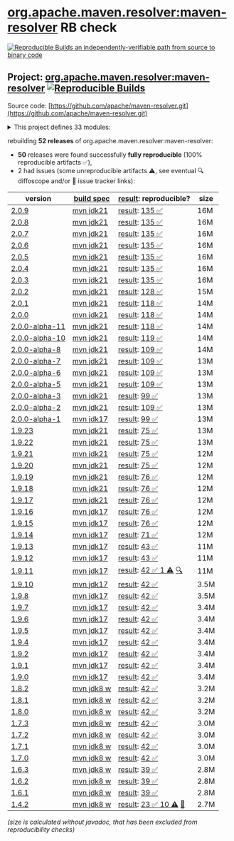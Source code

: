[org.apache.maven.resolver:maven-resolver](https://central.sonatype.com/artifact/org.apache.maven.resolver/maven-resolver/versions) RB check
=======

[![Reproducible Builds](https://reproducible-builds.org/images/logos/rb.svg) an independently-verifiable path from source to binary code](https://reproducible-builds.org/)

## Project: [org.apache.maven.resolver:maven-resolver](https://central.sonatype.com/artifact/org.apache.maven.resolver/maven-resolver/versions) [![Reproducible Builds](https://img.shields.io/endpoint?url=https://raw.githubusercontent.com/jvm-repo-rebuild/reproducible-central/master/content/org/apache/maven/resolver/maven-resolver/badge.json)](https://github.com/jvm-repo-rebuild/reproducible-central/blob/master/content/org/apache/maven/resolver/maven-resolver/README.md)

Source code: [https://github.com/apache/maven-resolver.git](https://github.com/apache/maven-resolver.git)

<details><summary>This project defines 33 modules:</summary>

* [org.apache.maven.resolver:maven-resolver](https://central.sonatype.com/artifact/org.apache.maven.resolver/maven-resolver/overview)
* [org.apache.maven.resolver:maven-resolver-api](https://central.sonatype.com/artifact/org.apache.maven.resolver/maven-resolver-api/overview)
* [org.apache.maven.resolver:maven-resolver-connector-basic](https://central.sonatype.com/artifact/org.apache.maven.resolver/maven-resolver-connector-basic/overview)
* [org.apache.maven.resolver:maven-resolver-generator-gnupg](https://central.sonatype.com/artifact/org.apache.maven.resolver/maven-resolver-generator-gnupg/overview)
* [org.apache.maven.resolver:maven-resolver-generator-sigstore](https://central.sonatype.com/artifact/org.apache.maven.resolver/maven-resolver-generator-sigstore/overview)
* [org.apache.maven.resolver:maven-resolver-impl](https://central.sonatype.com/artifact/org.apache.maven.resolver/maven-resolver-impl/overview)
* [org.apache.maven.resolver:maven-resolver-named-locks](https://central.sonatype.com/artifact/org.apache.maven.resolver/maven-resolver-named-locks/overview)
* [org.apache.maven.resolver:maven-resolver-named-locks-hazelcast](https://central.sonatype.com/artifact/org.apache.maven.resolver/maven-resolver-named-locks-hazelcast/overview)
* [org.apache.maven.resolver:maven-resolver-named-locks-ipc](https://central.sonatype.com/artifact/org.apache.maven.resolver/maven-resolver-named-locks-ipc/overview)
* [org.apache.maven.resolver:maven-resolver-named-locks-redisson](https://central.sonatype.com/artifact/org.apache.maven.resolver/maven-resolver-named-locks-redisson/overview)
* [org.apache.maven.resolver:maven-resolver-spi](https://central.sonatype.com/artifact/org.apache.maven.resolver/maven-resolver-spi/overview)
* [org.apache.maven.resolver:maven-resolver-supplier](https://central.sonatype.com/artifact/org.apache.maven.resolver/maven-resolver-supplier/overview)
* [org.apache.maven.resolver:maven-resolver-supplier-mvn3](https://central.sonatype.com/artifact/org.apache.maven.resolver/maven-resolver-supplier-mvn3/overview)
* [org.apache.maven.resolver:maven-resolver-supplier-mvn4](https://central.sonatype.com/artifact/org.apache.maven.resolver/maven-resolver-supplier-mvn4/overview)
* [org.apache.maven.resolver:maven-resolver-synccontext-global](https://central.sonatype.com/artifact/org.apache.maven.resolver/maven-resolver-synccontext-global/overview)
* [org.apache.maven.resolver:maven-resolver-synccontext-redisson](https://central.sonatype.com/artifact/org.apache.maven.resolver/maven-resolver-synccontext-redisson/overview)
* [org.apache.maven.resolver:maven-resolver-test-http](https://central.sonatype.com/artifact/org.apache.maven.resolver/maven-resolver-test-http/overview)
* [org.apache.maven.resolver:maven-resolver-test-util](https://central.sonatype.com/artifact/org.apache.maven.resolver/maven-resolver-test-util/overview)
* [org.apache.maven.resolver:maven-resolver-tools](https://central.sonatype.com/artifact/org.apache.maven.resolver/maven-resolver-tools/overview)
* [org.apache.maven.resolver:maven-resolver-transport-apache](https://central.sonatype.com/artifact/org.apache.maven.resolver/maven-resolver-transport-apache/overview)
* [org.apache.maven.resolver:maven-resolver-transport-classpath](https://central.sonatype.com/artifact/org.apache.maven.resolver/maven-resolver-transport-classpath/overview)
* [org.apache.maven.resolver:maven-resolver-transport-file](https://central.sonatype.com/artifact/org.apache.maven.resolver/maven-resolver-transport-file/overview)
* [org.apache.maven.resolver:maven-resolver-transport-http](https://central.sonatype.com/artifact/org.apache.maven.resolver/maven-resolver-transport-http/overview)
* [org.apache.maven.resolver:maven-resolver-transport-jdk](https://central.sonatype.com/artifact/org.apache.maven.resolver/maven-resolver-transport-jdk/overview)
* [org.apache.maven.resolver:maven-resolver-transport-jdk-11](https://central.sonatype.com/artifact/org.apache.maven.resolver/maven-resolver-transport-jdk-11/overview)
* [org.apache.maven.resolver:maven-resolver-transport-jdk-19](https://central.sonatype.com/artifact/org.apache.maven.resolver/maven-resolver-transport-jdk-19/overview)
* [org.apache.maven.resolver:maven-resolver-transport-jdk-21](https://central.sonatype.com/artifact/org.apache.maven.resolver/maven-resolver-transport-jdk-21/overview)
* [org.apache.maven.resolver:maven-resolver-transport-jdk-8](https://central.sonatype.com/artifact/org.apache.maven.resolver/maven-resolver-transport-jdk-8/overview)
* [org.apache.maven.resolver:maven-resolver-transport-jdk-parent](https://central.sonatype.com/artifact/org.apache.maven.resolver/maven-resolver-transport-jdk-parent/overview)
* [org.apache.maven.resolver:maven-resolver-transport-jetty](https://central.sonatype.com/artifact/org.apache.maven.resolver/maven-resolver-transport-jetty/overview)
* [org.apache.maven.resolver:maven-resolver-transport-minio](https://central.sonatype.com/artifact/org.apache.maven.resolver/maven-resolver-transport-minio/overview)
* [org.apache.maven.resolver:maven-resolver-transport-wagon](https://central.sonatype.com/artifact/org.apache.maven.resolver/maven-resolver-transport-wagon/overview)
* [org.apache.maven.resolver:maven-resolver-util](https://central.sonatype.com/artifact/org.apache.maven.resolver/maven-resolver-util/overview)
</details>

rebuilding **52 releases** of org.apache.maven.resolver:maven-resolver:
- **50** releases were found successfully **fully reproducible** (100% reproducible artifacts :white_check_mark:),
- 2 had issues (some unreproducible artifacts :warning:, see eventual :mag: diffoscope and/or :memo: issue tracker links):

| version | [build spec](/BUILDSPEC.md) | [result](https://reproducible-builds.org/docs/jvm/): reproducible? | size |
| -- | --------- | ------ | -- |
| [2.0.9](https://central.sonatype.com/artifact/org.apache.maven.resolver/maven-resolver/2.0.9/pom) | [mvn jdk21](maven-resolver-2.0.9.buildspec) | [result](maven-resolver-2.0.9.buildinfo): [135 :white_check_mark: ](maven-resolver-2.0.9.buildcompare) | 16M |
| [2.0.8](https://central.sonatype.com/artifact/org.apache.maven.resolver/maven-resolver/2.0.8/pom) | [mvn jdk21](maven-resolver-2.0.8.buildspec) | [result](maven-resolver-2.0.8.buildinfo): [135 :white_check_mark: ](maven-resolver-2.0.8.buildcompare) | 16M |
| [2.0.7](https://central.sonatype.com/artifact/org.apache.maven.resolver/maven-resolver/2.0.7/pom) | [mvn jdk21](maven-resolver-2.0.7.buildspec) | [result](maven-resolver-2.0.7.buildinfo): [135 :white_check_mark: ](maven-resolver-2.0.7.buildcompare) | 16M |
| [2.0.6](https://central.sonatype.com/artifact/org.apache.maven.resolver/maven-resolver/2.0.6/pom) | [mvn jdk21](maven-resolver-2.0.6.buildspec) | [result](maven-resolver-2.0.6.buildinfo): [135 :white_check_mark: ](maven-resolver-2.0.6.buildcompare) | 16M |
| [2.0.5](https://central.sonatype.com/artifact/org.apache.maven.resolver/maven-resolver/2.0.5/pom) | [mvn jdk21](maven-resolver-2.0.5.buildspec) | [result](maven-resolver-2.0.5.buildinfo): [135 :white_check_mark: ](maven-resolver-2.0.5.buildcompare) | 16M |
| [2.0.4](https://central.sonatype.com/artifact/org.apache.maven.resolver/maven-resolver/2.0.4/pom) | [mvn jdk21](maven-resolver-2.0.4.buildspec) | [result](maven-resolver-2.0.4.buildinfo): [135 :white_check_mark: ](maven-resolver-2.0.4.buildcompare) | 16M |
| [2.0.3](https://central.sonatype.com/artifact/org.apache.maven.resolver/maven-resolver/2.0.3/pom) | [mvn jdk21](maven-resolver-2.0.3.buildspec) | [result](maven-resolver-2.0.3.buildinfo): [135 :white_check_mark: ](maven-resolver-2.0.3.buildcompare) | 16M |
| [2.0.2](https://central.sonatype.com/artifact/org.apache.maven.resolver/maven-resolver/2.0.2/pom) | [mvn jdk21](maven-resolver-2.0.2.buildspec) | [result](maven-resolver-2.0.2.buildinfo): [128 :white_check_mark: ](maven-resolver-2.0.2.buildcompare) | 15M |
| [2.0.1](https://central.sonatype.com/artifact/org.apache.maven.resolver/maven-resolver/2.0.1/pom) | [mvn jdk21](maven-resolver-2.0.1.buildspec) | [result](maven-resolver-2.0.1.buildinfo): [118 :white_check_mark: ](maven-resolver-2.0.1.buildcompare) | 14M |
| [2.0.0](https://central.sonatype.com/artifact/org.apache.maven.resolver/maven-resolver/2.0.0/pom) | [mvn jdk21](maven-resolver-2.0.0.buildspec) | [result](maven-resolver-2.0.0.buildinfo): [118 :white_check_mark: ](maven-resolver-2.0.0.buildcompare) | 14M |
| [2.0.0-alpha-11](https://central.sonatype.com/artifact/org.apache.maven.resolver/maven-resolver/2.0.0-alpha-11/pom) | [mvn jdk21](maven-resolver-2.0.0-alpha-11.buildspec) | [result](maven-resolver-2.0.0-alpha-11.buildinfo): [118 :white_check_mark: ](maven-resolver-2.0.0-alpha-11.buildcompare) | 14M |
| [2.0.0-alpha-10](https://central.sonatype.com/artifact/org.apache.maven.resolver/maven-resolver/2.0.0-alpha-10/pom) | [mvn jdk21](maven-resolver-2.0.0-alpha-10.buildspec) | [result](maven-resolver-2.0.0-alpha-10.buildinfo): [119 :white_check_mark: ](maven-resolver-2.0.0-alpha-10.buildcompare) | 14M |
| [2.0.0-alpha-8](https://central.sonatype.com/artifact/org.apache.maven.resolver/maven-resolver/2.0.0-alpha-8/pom) | [mvn jdk21](maven-resolver-2.0.0-alpha-8.buildspec) | [result](maven-resolver-2.0.0-alpha-8.buildinfo): [109 :white_check_mark: ](maven-resolver-2.0.0-alpha-8.buildcompare) | 14M |
| [2.0.0-alpha-7](https://central.sonatype.com/artifact/org.apache.maven.resolver/maven-resolver/2.0.0-alpha-7/pom) | [mvn jdk21](maven-resolver-2.0.0-alpha-7.buildspec) | [result](maven-resolver-2.0.0-alpha-7.buildinfo): [109 :white_check_mark: ](maven-resolver-2.0.0-alpha-7.buildcompare) | 13M |
| [2.0.0-alpha-6](https://central.sonatype.com/artifact/org.apache.maven.resolver/maven-resolver/2.0.0-alpha-6/pom) | [mvn jdk21](maven-resolver-2.0.0-alpha-6.buildspec) | [result](maven-resolver-2.0.0-alpha-6.buildinfo): [109 :white_check_mark: ](maven-resolver-2.0.0-alpha-6.buildcompare) | 13M |
| [2.0.0-alpha-5](https://central.sonatype.com/artifact/org.apache.maven.resolver/maven-resolver/2.0.0-alpha-5/pom) | [mvn jdk21](maven-resolver-2.0.0-alpha-5.buildspec) | [result](maven-resolver-2.0.0-alpha-5.buildinfo): [109 :white_check_mark: ](maven-resolver-2.0.0-alpha-5.buildcompare) | 13M |
| [2.0.0-alpha-3](https://central.sonatype.com/artifact/org.apache.maven.resolver/maven-resolver/2.0.0-alpha-3/pom) | [mvn jdk21](maven-resolver-2.0.0-alpha-3.buildspec) | [result](maven-resolver-2.0.0-alpha-3.buildinfo): [99 :white_check_mark: ](maven-resolver-2.0.0-alpha-3.buildcompare) | 13M |
| [2.0.0-alpha-2](https://central.sonatype.com/artifact/org.apache.maven.resolver/maven-resolver/2.0.0-alpha-2/pom) | [mvn jdk21](maven-resolver-2.0.0-alpha-2.buildspec) | [result](maven-resolver-2.0.0-alpha-2.buildinfo): [109 :white_check_mark: ](maven-resolver-2.0.0-alpha-2.buildcompare) | 13M |
| [2.0.0-alpha-1](https://central.sonatype.com/artifact/org.apache.maven.resolver/maven-resolver/2.0.0-alpha-1/pom) | [mvn jdk17](maven-resolver-2.0.0-alpha-1.buildspec) | [result](maven-resolver-2.0.0-alpha-1.buildinfo): [99 :white_check_mark: ](maven-resolver-2.0.0-alpha-1.buildcompare) | 13M |
| [1.9.23](https://central.sonatype.com/artifact/org.apache.maven.resolver/maven-resolver/1.9.23/pom) | [mvn jdk21](maven-resolver-1.9.23.buildspec) | [result](maven-resolver-1.9.23.buildinfo): [75 :white_check_mark: ](maven-resolver-1.9.23.buildcompare) | 13M |
| [1.9.22](https://central.sonatype.com/artifact/org.apache.maven.resolver/maven-resolver/1.9.22/pom) | [mvn jdk21](maven-resolver-1.9.22.buildspec) | [result](maven-resolver-1.9.22.buildinfo): [75 :white_check_mark: ](maven-resolver-1.9.22.buildcompare) | 13M |
| [1.9.21](https://central.sonatype.com/artifact/org.apache.maven.resolver/maven-resolver/1.9.21/pom) | [mvn jdk21](maven-resolver-1.9.21.buildspec) | [result](maven-resolver-1.9.21.buildinfo): [75 :white_check_mark: ](maven-resolver-1.9.21.buildcompare) | 12M |
| [1.9.20](https://central.sonatype.com/artifact/org.apache.maven.resolver/maven-resolver/1.9.20/pom) | [mvn jdk21](maven-resolver-1.9.20.buildspec) | [result](maven-resolver-1.9.20.buildinfo): [75 :white_check_mark: ](maven-resolver-1.9.20.buildcompare) | 12M |
| [1.9.19](https://central.sonatype.com/artifact/org.apache.maven.resolver/maven-resolver/1.9.19/pom) | [mvn jdk21](maven-resolver-1.9.19.buildspec) | [result](maven-resolver-1.9.19.buildinfo): [76 :white_check_mark: ](maven-resolver-1.9.19.buildcompare) | 12M |
| [1.9.18](https://central.sonatype.com/artifact/org.apache.maven.resolver/maven-resolver/1.9.18/pom) | [mvn jdk21](maven-resolver-1.9.18.buildspec) | [result](maven-resolver-1.9.18.buildinfo): [76 :white_check_mark: ](maven-resolver-1.9.18.buildcompare) | 12M |
| [1.9.17](https://central.sonatype.com/artifact/org.apache.maven.resolver/maven-resolver/1.9.17/pom) | [mvn jdk21](maven-resolver-1.9.17.buildspec) | [result](maven-resolver-1.9.17.buildinfo): [76 :white_check_mark: ](maven-resolver-1.9.17.buildcompare) | 12M |
| [1.9.16](https://central.sonatype.com/artifact/org.apache.maven.resolver/maven-resolver/1.9.16/pom) | [mvn jdk17](maven-resolver-1.9.16.buildspec) | [result](maven-resolver-1.9.16.buildinfo): [76 :white_check_mark: ](maven-resolver-1.9.16.buildcompare) | 12M |
| [1.9.15](https://central.sonatype.com/artifact/org.apache.maven.resolver/maven-resolver/1.9.15/pom) | [mvn jdk17](maven-resolver-1.9.15.buildspec) | [result](maven-resolver-1.9.15.buildinfo): [76 :white_check_mark: ](maven-resolver-1.9.15.buildcompare) | 12M |
| [1.9.14](https://central.sonatype.com/artifact/org.apache.maven.resolver/maven-resolver/1.9.14/pom) | [mvn jdk17](maven-resolver-1.9.14.buildspec) | [result](maven-resolver-1.9.14.buildinfo): [71 :white_check_mark: ](maven-resolver-1.9.14.buildcompare) | 12M |
| [1.9.13](https://central.sonatype.com/artifact/org.apache.maven.resolver/maven-resolver/1.9.13/pom) | [mvn jdk17](maven-resolver-1.9.13.buildspec) | [result](maven-resolver-1.9.13.buildinfo): [43 :white_check_mark: ](maven-resolver-1.9.13.buildcompare) | 11M |
| [1.9.12](https://central.sonatype.com/artifact/org.apache.maven.resolver/maven-resolver/1.9.12/pom) | [mvn jdk17](maven-resolver-1.9.12.buildspec) | [result](maven-resolver-1.9.12.buildinfo): [43 :white_check_mark: ](maven-resolver-1.9.12.buildcompare) | 11M |
| [1.9.11](https://central.sonatype.com/artifact/org.apache.maven.resolver/maven-resolver/1.9.11/pom) | [mvn jdk17](maven-resolver-1.9.11.buildspec) | [result](maven-resolver-1.9.11.buildinfo): [42 :white_check_mark:  1 :warning:](maven-resolver-1.9.11.buildcompare) [:mag:](maven-resolver-1.9.11.diffoscope) | 11M |
| [1.9.10](https://central.sonatype.com/artifact/org.apache.maven.resolver/maven-resolver/1.9.10/pom) | [mvn jdk17](maven-resolver-1.9.10.buildspec) | [result](maven-resolver-1.9.10.buildinfo): [42 :white_check_mark: ](maven-resolver-1.9.10.buildcompare) | 3.5M |
| [1.9.8](https://central.sonatype.com/artifact/org.apache.maven.resolver/maven-resolver/1.9.8/pom) | [mvn jdk17](maven-resolver-1.9.8.buildspec) | [result](maven-resolver-1.9.8.buildinfo): [42 :white_check_mark: ](maven-resolver-1.9.8.buildcompare) | 3.5M |
| [1.9.7](https://central.sonatype.com/artifact/org.apache.maven.resolver/maven-resolver/1.9.7/pom) | [mvn jdk17](maven-resolver-1.9.7.buildspec) | [result](maven-resolver-1.9.7.buildinfo): [42 :white_check_mark: ](maven-resolver-1.9.7.buildcompare) | 3.4M |
| [1.9.6](https://central.sonatype.com/artifact/org.apache.maven.resolver/maven-resolver/1.9.6/pom) | [mvn jdk17](maven-resolver-1.9.6.buildspec) | [result](maven-resolver-1.9.6.buildinfo): [42 :white_check_mark: ](maven-resolver-1.9.6.buildcompare) | 3.4M |
| [1.9.5](https://central.sonatype.com/artifact/org.apache.maven.resolver/maven-resolver/1.9.5/pom) | [mvn jdk17](maven-resolver-1.9.5.buildspec) | [result](maven-resolver-1.9.5.buildinfo): [42 :white_check_mark: ](maven-resolver-1.9.5.buildcompare) | 3.4M |
| [1.9.4](https://central.sonatype.com/artifact/org.apache.maven.resolver/maven-resolver/1.9.4/pom) | [mvn jdk17](maven-resolver-1.9.4.buildspec) | [result](maven-resolver-1.9.4.buildinfo): [42 :white_check_mark: ](maven-resolver-1.9.4.buildcompare) | 3.4M |
| [1.9.2](https://central.sonatype.com/artifact/org.apache.maven.resolver/maven-resolver/1.9.2/pom) | [mvn jdk17](maven-resolver-1.9.2.buildspec) | [result](maven-resolver-1.9.2.buildinfo): [42 :white_check_mark: ](maven-resolver-1.9.2.buildcompare) | 3.4M |
| [1.9.1](https://central.sonatype.com/artifact/org.apache.maven.resolver/maven-resolver/1.9.1/pom) | [mvn jdk17](maven-resolver-1.9.1.buildspec) | [result](maven-resolver-1.9.1.buildinfo): [42 :white_check_mark: ](maven-resolver-1.9.1.buildcompare) | 3.4M |
| [1.9.0](https://central.sonatype.com/artifact/org.apache.maven.resolver/maven-resolver/1.9.0/pom) | [mvn jdk17](maven-resolver-1.9.0.buildspec) | [result](maven-resolver-1.9.0.buildinfo): [42 :white_check_mark: ](maven-resolver-1.9.0.buildcompare) | 3.4M |
| [1.8.2](https://central.sonatype.com/artifact/org.apache.maven.resolver/maven-resolver/1.8.2/pom) | [mvn jdk8 w](maven-resolver-1.8.2.buildspec) | [result](maven-resolver-1.8.2.buildinfo): [42 :white_check_mark: ](maven-resolver-1.8.2.buildcompare) | 3.2M |
| [1.8.1](https://central.sonatype.com/artifact/org.apache.maven.resolver/maven-resolver/1.8.1/pom) | [mvn jdk8 w](maven-resolver-1.8.1.buildspec) | [result](maven-resolver-1.8.1.buildinfo): [42 :white_check_mark: ](maven-resolver-1.8.1.buildcompare) | 3.2M |
| [1.8.0](https://central.sonatype.com/artifact/org.apache.maven.resolver/maven-resolver/1.8.0/pom) | [mvn jdk8 w](maven-resolver-1.8.0.buildspec) | [result](maven-resolver-1.8.0.buildinfo): [42 :white_check_mark: ](maven-resolver-1.8.0.buildcompare) | 3.2M |
| [1.7.3](https://central.sonatype.com/artifact/org.apache.maven.resolver/maven-resolver/1.7.3/pom) | [mvn jdk8 w](maven-resolver-1.7.3.buildspec) | [result](maven-resolver-1.7.3.buildinfo): [42 :white_check_mark: ](maven-resolver-1.7.3.buildcompare) | 3.0M |
| [1.7.2](https://central.sonatype.com/artifact/org.apache.maven.resolver/maven-resolver/1.7.2/pom) | [mvn jdk8 w](maven-resolver-1.7.2.buildspec) | [result](maven-resolver-1.7.2.buildinfo): [42 :white_check_mark: ](maven-resolver-1.7.2.buildcompare) | 3.0M |
| [1.7.1](https://central.sonatype.com/artifact/org.apache.maven.resolver/maven-resolver/1.7.1/pom) | [mvn jdk8 w](maven-resolver-1.7.1.buildspec) | [result](maven-resolver-1.7.1.buildinfo): [42 :white_check_mark: ](maven-resolver-1.7.1.buildcompare) | 3.0M |
| [1.7.0](https://central.sonatype.com/artifact/org.apache.maven.resolver/maven-resolver/1.7.0/pom) | [mvn jdk8 w](maven-resolver-1.7.0.buildspec) | [result](maven-resolver-1.7.0.buildinfo): [42 :white_check_mark: ](maven-resolver-1.7.0.buildcompare) | 3.0M |
| [1.6.3](https://central.sonatype.com/artifact/org.apache.maven.resolver/maven-resolver/1.6.3/pom) | [mvn jdk8 w](maven-resolver-1.6.3.buildspec) | [result](maven-resolver-synccontext-redisson-1.6.3.buildinfo): [39 :white_check_mark: ](maven-resolver-synccontext-redisson-1.6.3.buildcompare) | 2.8M |
| [1.6.2](https://central.sonatype.com/artifact/org.apache.maven.resolver/maven-resolver/1.6.2/pom) | [mvn jdk8 w](maven-resolver-1.6.2.buildspec) | [result](maven-resolver-synccontext-redisson-1.6.2.buildinfo): [39 :white_check_mark: ](maven-resolver-synccontext-redisson-1.6.2.buildcompare) | 2.8M |
| [1.6.1](https://central.sonatype.com/artifact/org.apache.maven.resolver/maven-resolver/1.6.1/pom) | [mvn jdk8 w](maven-resolver-1.6.1.buildspec) | [result](maven-resolver-synccontext-redisson-1.6.1.buildinfo): [39 :white_check_mark: ](maven-resolver-synccontext-redisson-1.6.1.buildcompare) | 2.8M |
| [1.4.2](https://central.sonatype.com/artifact/org.apache.maven.resolver/maven-resolver/1.4.2/pom) | [mvn jdk8 w](maven-resolver-1.4.2.buildspec) | [result](maven-resolver-transport-wagon-1.4.2.buildinfo): [23 :white_check_mark:  10 :warning:](maven-resolver-transport-wagon-1.4.2.buildcompare) [:memo:](https://issues.apache.org/jira/browse/MRESOLVER-137) | 2.7M |

<i>(size is calculated without javadoc, that has been excluded from reproducibility checks)</i>

